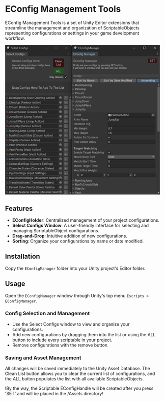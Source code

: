 # EConfig Management Tools

EConfig Management Tools is a set of Unity Editor extensions that streamline the management and organization of ScriptableObjects representing configurations or settings in your game development workflow.

![EConfigManager Window](/EConfigManager.png)

## Features

- **EConfigHolder**: Centralized management of your project configurations.
- **Select Configs Window**: A user-friendly interface for selecting and managing ScriptableObject configurations.
- **Drag-and-Drop**: Intuitive addition of new configurations.
- **Sorting**: Organize your configurations by name or date modified.

## Installation

Copy the `EConfigManager` folder into your Unity project's Editor folder.

## Usage

Open the `EConfigManager` window through Unity's top menu `Escripts > EConfigManager`.

### Config Selection and Management

- Use the Select Configs window to view and organize your configurations.
- Add new configurations by dragging them into the list or using the ALL button to include every scriptable in your project.
- Remove configurations with the remove button.

### Saving and Asset Management

All changes will be saved immediately to the Unity Asset Database.
The Clean List button allows you to clear the current list of configurations, and the ALL button populates the list with all available ScriptableObjects.

!By the way, the Scriptable EConfigHandle will be created after you press 'SET' and will be placed in the /Assets directory!
